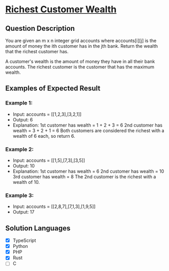 # [Richest Customer Wealth](https://leetcode.com/problems/richest-customer-wealth/description/)

## Question Description

You are given an m x n integer grid accounts where accounts[i][j] is the amount of money the i​​​​​​​​​​​th​​​​ customer has in the j​​​​​​​​​​​th​​​​ bank. Return the wealth that the richest customer has.

A customer's wealth is the amount of money they have in all their bank accounts. The richest customer is the customer that has the maximum wealth.

## Examples of Expected Result

### Example 1:

- Input: accounts = [[1,2,3],[3,2,1]]
- Output: 6
- Explanation:
  1st customer has wealth = 1 + 2 + 3 = 6
  2nd customer has wealth = 3 + 2 + 1 = 6
  Both customers are considered the richest with a wealth of 6 each, so return 6.

### Example 2:

- Input: accounts = [[1,5],[7,3],[3,5]]
- Output: 10
- Explanation:
  1st customer has wealth = 6
  2nd customer has wealth = 10
  3rd customer has wealth = 8
  The 2nd customer is the richest with a wealth of 10.

### Example 3:

- Input: accounts = [[2,8,7],[7,1,3],[1,9,5]]
- Output: 17

## Solution Languages

- [x] TypeScript
- [x] Python
- [x] PHP
- [x] Rust
- [ ] C
